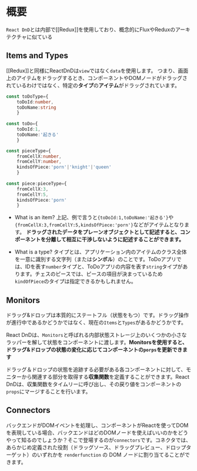 # 概要
`React DnD`とは内部で[[Redux]]を使用しており、概念的にFluxやReduxのアーキテクチャに似ている

## Items and Types

[[Redux]]と同様にReactDnDは`view`ではなく`data`を使用します。
つまり、画面上のアイテムをドラッグするとき、コンポーネントやDOMノードがドラッグされているわけではなく、特定の**タイプ**の**アイテム**がドラッグされています。
```TypeScript
const toDoType={
	toDoId:number,
	toDoName:string
	}
	
const toDo={
	toDoId:1,
	toDoName:'起きる'
	}
```

```TypeScript
const pieceType={
	fromCellX:number,
	fromCellY:number,
	kindsOfPiece:'porn'|'knight'|'queen'
	}
	
const piece:pieceType={
	fromCellX:3,
	fromCellY:5,
	kindsOfPiece:'porn'
	}
```
- What is an item?
上記、例で言うと`{toDoId:1,toDoName:'起きる'}`や `{fromCellX:3,fromCellY:5,kindsOfPiece:'porn'}`などがアイテムとなります。
**ドラッグされたデータをプレーンオブジェクトとして記述すると、コンポーネントを分離して相互に干渉しないように記述することができます。**

- What is a type?
タイプとは、アプリケーション内のアイテムのクラス全体を一意に識別する文字列（または**シンボル**）のことです。ToDoアプリでは、IDを表す`number`タイプと、ToDoアプリの内容を表す`string`タイプがあります。チェスのピースでは、ピースの項目が決まっているため`kindOfPiece`のタイプは指定できるかもしれません。

## Monitors

ドラッグ&ドロップは本質的にステートフル（状態をもつ）です。ドラッグ操作が進行中であるかどうかではなく、現在の`Items`と`Types`があるかどうかです。


React DnDは、`Monitors`と呼ばれる内部状態ストレージ上のいくつかの小さなラッパーを解して状態をコンポーネントに渡します。**Monitorsを使用すると、ドラッグ&ドロップの状態の変化に応じてコンポーネントの`porps`を更新できます**

ドラッグ＆ドロップの状態を追跡する必要がある各コンポーネントに対して、モニターから関連する部分を取得する**収集関数**を定義することができます。React DnDは、収集関数をタイムリーに呼び出し、その戻り値をコンポーネントの`props`にマージすることを行います。

## Connectors

バックエンドがDOMイベントを処理し、コンポーネントがReactを使ってDOMを表現している場合、バックエンドはどのDOMノードを使えばいいのかをどうやって知るのでしょうか？そこで登場するのが`connectors`です。コネクタでは、あらかじめ定義された役割（ドラッグソース、ドラッグプレビュー、ドロップターゲット）のいずれかを `renderfunction` の DOM ノードに割り当てることができます。